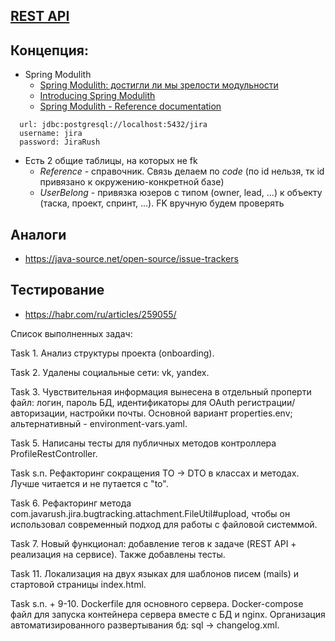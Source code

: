## [REST API](http://localhost:8080/doc)

## Концепция:

- Spring Modulith
    - [Spring Modulith: достигли ли мы зрелости модульности](https://habr.com/ru/post/701984/)
    - [Introducing Spring Modulith](https://spring.io/blog/2022/10/21/introducing-spring-modulith)
    - [Spring Modulith - Reference documentation](https://docs.spring.io/spring-modulith/docs/current-SNAPSHOT/reference/html/)

```
  url: jdbc:postgresql://localhost:5432/jira
  username: jira
  password: JiraRush
```

- Есть 2 общие таблицы, на которых не fk
    - _Reference_ - справочник. Связь делаем по _code_ (по id нельзя, тк id привязано к окружению-конкретной базе)
    - _UserBelong_ - привязка юзеров с типом (owner, lead, ...) к объекту (таска, проект, спринт, ...). FK вручную будем
      проверять

## Аналоги

- https://java-source.net/open-source/issue-trackers

## Тестирование

- https://habr.com/ru/articles/259055/

Список выполненных задач:

Task 1. Анализ структуры проекта (onboarding).

Task 2. Удалены социальные сети: vk, yandex.

Task 3. Чувствительная информация вынесена в отдельный проперти файл:
     логин,
     пароль БД,
     идентификаторы для OAuth регистрации/авторизации,
     настройки почты.
Основной вариант properties.env; альтернативный - environment-vars.yaml.

Task 5. Написаны тесты для публичных методов контроллера ProfileRestController.

Task s.n. Рефакторинг сокращения TO -> DTO в классах и методах. Лучше читается и не путается с "to".

Task 6. Рефакторинг метода com.javarush.jira.bugtracking.attachment.FileUtil#upload,
чтобы он использовал современный подход для работы с файловой системмой.

Task 7. Новый функционал: добавление тегов к задаче (REST API + реализация на сервисе). Также добавлены тесты.

Task 11. Локализация на двух языках для шаблонов писем (mails) и стартовой страницы index.html.

Task s.n. + 9-10. Dockerfile для основного сервера. Docker-compose файл для запуска контейнера сервера 
вместе с БД и nginx. Организация автоматизированного развертывания бд: sql -> changelog.xml.